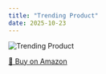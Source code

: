 ```yaml
---
title: "Trending Product"
date: 2025-10-23
---
```


<img src="" alt="Trending Product" style="max-width:100%;"/>

[🛒 Buy on Amazon](?tag=dineshtechblo-21)